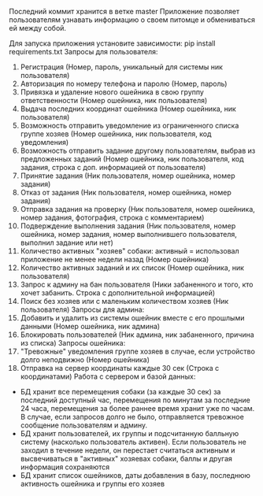 Последний коммит хранится в ветке master
Приложение позволяет пользователям узнавать информацию о своем питомце и обмениваться ей между собой.

Для запуска приложения установите зависимости:
pip install requirements.txt
Запросы для пользователя:
1) Регистрация (Номер, пароль, уникальный для системы ник пользователя)
2) Авторизация по номеру телефона и паролю (Номер, пароль)
3) Привязка и удаление нового ошейника в свою группу ответственности (Номер ошейника, ник пользователя)
4) Выдача последних координат ошейника (Номер ошейника, ник пользователя)
5) Возможность отправить уведомление из ограниченного списка группе хозяев (Номер ошейника, ник пользователя, код уведомления)
6) Возможность отправить задание другому пользователям, выбрав из предложенных заданий (Номер ошейника, ник пользователя, код задания, строка с доп. информацией от пользователя)
7) Принятие задания (Ник пользователя, номер ошейника, номер задания)
8) Отказ от задания (Ник пользователя, номер ошейника, номер задания)
9) Отправка задания на проверку (Ник пользователя, номер ошейника, номер задания, фотография, строка с комментарием)
10) Подверждение выполнения задания (Ник пользователя, номер ошейника, номер задания, номер выполнившего пользователя, выполнил задание или нет)
11) Количество активных "хозяев" собаки: активный = использовал приложение не менее недели назад (Номер ошейника)
12) Количество активных заданий и их список (Номер ошейника, ник пользователя)
13) Запрос к админу на бан пользователя (Ники забаненного и того, кто хочет забанить. Строка с дополнительной информацией)
14) Поиск без хозяев или с маленьким количеством хозяев (Ник пользователя)
Запросы для админа:
12) Добавить и удалить из системы ошейник вместе с его прошлыми данными (Номер ошейника, ник админа)
13) Блокировать пользователей (Ник админа, ник забаненного, причина из списка)
Запросы ошейника:
15) "Тревожные" уведомления группе хозяев в случае, если устройство долго неподвижно (Номер ошейника)
16) Отправка на сервер координаты каждые 30 сек (Строка с координатами)
Работа с сервером и базой данных:
- БД хранит все перемещения собаки (за каждые 30 сек) за последний доступный час, перемещения по минутам за последние 24 часа, перемещения за более раннее время хранит уже по часам. В случае, если запросов долго не было, отправляется тревожное сообщение пользователям и админу.
- БД хранит пользователей, их группы и подсчитанную балльную систему (насколько пользователь активен). Если пользователь не заходил в течение недели, он перестает считаться активным и высвечиваться в "активных" хозяевах собаки, баллы и другая информация сохраняются
- БД хранит список ошейников, даты добавления в базу, последнюю активность ошейника и группы его хозяев
  
